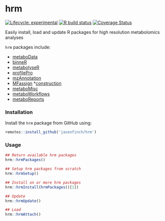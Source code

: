 # hrm

<!-- badges: start -->
[![Lifecycle: experimental](https://img.shields.io/badge/lifecycle-experimental-orange.svg)](https://www.tidyverse.org/lifecycle/#experimental)
[![R build status](https://github.com/jasenfinch/hrm/workflows/R-CMD-check/badge.svg)](https://github.com/jasenfinch/hrm/actions)
[![Coverage Status](https://img.shields.io/codecov/c/github/jasenfinch/hrm/master.svg)](https://codecov.io/github/jasenfinch/hrm?branch=master)
<!-- badges: end -->

Easily install, load and update R packages for high resolution metabolomics analyses

`hrm` packages include:

* [metaboData](https://github.com/aberHRML/metaboData)
* [binneR](https://github.com/aberHRML/binneR)
* [metabolyseR](https://github.com/jasenfinch/metabolyseR)
* [profilePro](https://github.com/jasenfinch/profilePro)
* [mzAnnotation](https://github.com/jasenfinch/mzAnnotation)
* [MFassign](https://github.com/jasenfinch/MFassign)
*[construction](https://github.com/jasenfinch/construction)
* [metaboMisc](https://github.com/jasenfinch/metaboMisc)
* [metaboWorkflows](https://github.com/jasenfinch/metaboWorkflows)
* [metaboReports](https://github.com/jasenfinch/metaboReports)


### Installation

Install the `hrm` package from GitHub using:

```r
remotes::install_github('jasenfinch/hrm')
```

### Usage

```r
## Return available hrm packages
hrm::hrmPackages()

## Setup hrm packages from scratch
hrm::hrmSetup()

## Install on or more hrm packages
hrm::hrmInstall(hrmPackages()[1])

## Update
hrm::hrmUpdate()

## Load
hrm::hrmAttach()
```
